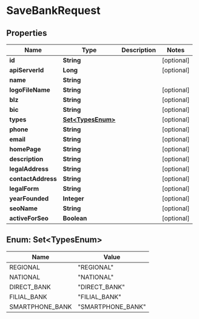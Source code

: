 

# SaveBankRequest


## Properties

| Name | Type | Description | Notes |
|------------ | ------------- | ------------- | -------------|
|**id** | **String** |  |  [optional] |
|**apiServerId** | **Long** |  |  [optional] |
|**name** | **String** |  |  |
|**logoFileName** | **String** |  |  [optional] |
|**blz** | **String** |  |  [optional] |
|**bic** | **String** |  |  [optional] |
|**types** | [**Set&lt;TypesEnum&gt;**](#Set&lt;TypesEnum&gt;) |  |  [optional] |
|**phone** | **String** |  |  [optional] |
|**email** | **String** |  |  [optional] |
|**homePage** | **String** |  |  [optional] |
|**description** | **String** |  |  [optional] |
|**legalAddress** | **String** |  |  [optional] |
|**contactAddress** | **String** |  |  [optional] |
|**legalForm** | **String** |  |  [optional] |
|**yearFounded** | **Integer** |  |  [optional] |
|**seoName** | **String** |  |  [optional] |
|**activeForSeo** | **Boolean** |  |  [optional] |



## Enum: Set&lt;TypesEnum&gt;

| Name | Value |
|---- | -----|
| REGIONAL | &quot;REGIONAL&quot; |
| NATIONAL | &quot;NATIONAL&quot; |
| DIRECT_BANK | &quot;DIRECT_BANK&quot; |
| FILIAL_BANK | &quot;FILIAL_BANK&quot; |
| SMARTPHONE_BANK | &quot;SMARTPHONE_BANK&quot; |



